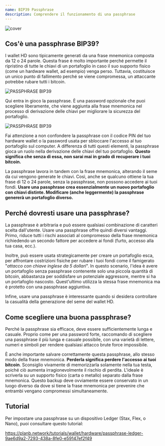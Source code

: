 ```yaml
---
name: BIP39 Passphrase
description: Comprendere il funzionamento di una passphrase
---
```

![cover](assets/cover.webp)

## Cos'è una passphrase BIP39?

I wallet HD sono tipicamente generati da una frase mnemonica composta da 12 o 24 parole. Questa frase è molto importante perché permette il ripristino di tutte le chiavi di un portafoglio in caso il suo supporto fisico (come un hardware wallet, ad esempio) venga perso. Tuttavia, costituisce un unico punto di fallimento perché se viene compromessa, un attaccante potrebbe rubare tutti i bitcoin.

![PASSPHRASE BIP39](assets/notext/01.webp)

Qui entra in gioco la passphrase. È una password opzionale che puoi scegliere liberamente, che viene aggiunta alla frase mnemonica nel processo di derivazione delle chiavi per migliorare la sicurezza del portafoglio.

![PASSPHRASE BIP39](assets/notext/02.webp)

Fai attenzione a non confondere la passphrase con il codice PIN del tuo hardware wallet o la password usata per sbloccare l'accesso al tuo portafoglio sul computer. A differenza di tutti questi elementi, la passphrase gioca un ruolo nella derivazione delle chiavi del tuo portafoglio. **Questo significa che senza di essa, non sarai mai in grado di recuperare i tuoi bitcoin.**

La passphrase lavora in tandem con la frase mnemonica, alterando il seme da cui vengono generate le chiavi. Così, anche se qualcuno ottiene la tua frase di 12 o 24 parole, senza la passphrase, non possono accedere ai tuoi fondi. **Usare una passphrase crea essenzialmente un nuovo portafoglio con chiavi distinte. Modificare (anche leggermente) la passphrase genererà un portafoglio diverso.**

## Perché dovresti usare una passphrase?

La passphrase è arbitraria e può essere qualsiasi combinazione di caratteri scelta dall'utente. Usare una passphrase offre quindi diversi vantaggi. Primo, riduce tutti i rischi associati al compromesso della frase mnemonica richiedendo un secondo fattore per accedere ai fondi (furto, accesso alla tua casa, ecc.).

Inoltre, può essere usata strategicamente per creare un portafoglio esca, per affrontare costrizioni fisiche per rubare i tuoi fondi come il famigerato "*attacco con chiave inglese da 5 dollari*". In questo scenario, l'idea è avere un portafoglio senza passphrase contenente solo una piccola quantità di bitcoin, abbastanza per soddisfare un potenziale aggressore, mentre si ha un portafoglio nascosto. Quest'ultimo utilizza la stessa frase mnemonica ma è protetto con una passphrase aggiuntiva.

Infine, usare una passphrase è interessante quando si desidera controllare la casualità della generazione del seme del wallet HD.

## Come scegliere una buona passphrase?
Perché la passphrase sia efficace, deve essere sufficientemente lunga e casuale. Proprio come per una password forte, raccomando di scegliere una passphrase il più lunga e casuale possibile, con una varietà di lettere, numeri e simboli per rendere qualsiasi attacco brute force impossibile.

È anche importante salvare correttamente questa passphrase, allo stesso modo della frase mnemonica. **Perderla significa perdere l'accesso ai tuoi bitcoin**. Sconsiglio vivamente di memorizzarla solamente nella tua testa, poiché ciò aumenta irragionevolmente il rischio di perdita. L'ideale è scriverla su un supporto fisico (carta o metallo) separato dalla frase mnemonica. Questo backup deve ovviamente essere conservato in un luogo diverso da dove si tiene la frase mnemonica per prevenire che entrambi vengano compromessi simultaneamente.

## Tutorial

Per impostare una passphrase su un dispositivo Ledger (Stax, Flex, o Nano), puoi consultare questo tutorial:

https://planb.network/tutorials/wallet/hardware/passphrase-ledger-9ae6d9a2-7293-438a-8fe0-e59147ef2f49